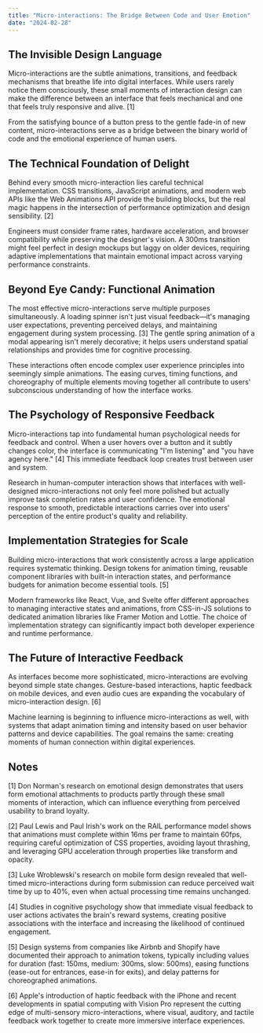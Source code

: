 ```yaml
---
title: "Micro-interactions: The Bridge Between Code and User Emotion"
date: "2024-02-28"
---
```


## The Invisible Design Language

Micro-interactions are the subtle animations, transitions, and feedback mechanisms that breathe life into digital interfaces. While users rarely notice them consciously, these small moments of interaction design can make the difference between an interface that feels mechanical and one that feels truly responsive and alive. [1]

From the satisfying bounce of a button press to the gentle fade-in of new content, micro-interactions serve as a bridge between the binary world of code and the emotional experience of human users.

## The Technical Foundation of Delight

Behind every smooth micro-interaction lies careful technical implementation. CSS transitions, JavaScript animations, and modern web APIs like the Web Animations API provide the building blocks, but the real magic happens in the intersection of performance optimization and design sensibility. [2]

Engineers must consider frame rates, hardware acceleration, and browser compatibility while preserving the designer's vision. A 300ms transition might feel perfect in design mockups but laggy on older devices, requiring adaptive implementations that maintain emotional impact across varying performance constraints.

## Beyond Eye Candy: Functional Animation

The most effective micro-interactions serve multiple purposes simultaneously. A loading spinner isn't just visual feedback—it's managing user expectations, preventing perceived delays, and maintaining engagement during system processing. [3] The gentle spring animation of a modal appearing isn't merely decorative; it helps users understand spatial relationships and provides time for cognitive processing.

These interactions often encode complex user experience principles into seemingly simple animations. The easing curves, timing functions, and choreography of multiple elements moving together all contribute to users' subconscious understanding of how the interface works.

## The Psychology of Responsive Feedback

Micro-interactions tap into fundamental human psychological needs for feedback and control. When a user hovers over a button and it subtly changes color, the interface is communicating "I'm listening" and "you have agency here." [4] This immediate feedback loop creates trust between user and system.

Research in human-computer interaction shows that interfaces with well-designed micro-interactions not only feel more polished but actually improve task completion rates and user confidence. The emotional response to smooth, predictable interactions carries over into users' perception of the entire product's quality and reliability.

## Implementation Strategies for Scale

Building micro-interactions that work consistently across a large application requires systematic thinking. Design tokens for animation timing, reusable component libraries with built-in interaction states, and performance budgets for animation become essential tools. [5]

Modern frameworks like React, Vue, and Svelte offer different approaches to managing interactive states and animations, from CSS-in-JS solutions to dedicated animation libraries like Framer Motion and Lottie. The choice of implementation strategy can significantly impact both developer experience and runtime performance.

## The Future of Interactive Feedback

As interfaces become more sophisticated, micro-interactions are evolving beyond simple state changes. Gesture-based interactions, haptic feedback on mobile devices, and even audio cues are expanding the vocabulary of micro-interaction design. [6]

Machine learning is beginning to influence micro-interactions as well, with systems that adapt animation timing and intensity based on user behavior patterns and device capabilities. The goal remains the same: creating moments of human connection within digital experiences.

## Notes

[1] Don Norman's research on emotional design demonstrates that users form emotional attachments to products partly through these small moments of interaction, which can influence everything from perceived usability to brand loyalty.

[2] Paul Lewis and Paul Irish's work on the RAIL performance model shows that animations must complete within 16ms per frame to maintain 60fps, requiring careful optimization of CSS properties, avoiding layout thrashing, and leveraging GPU acceleration through properties like transform and opacity.

[3] Luke Wroblewski's research on mobile form design revealed that well-timed micro-interactions during form submission can reduce perceived wait time by up to 40%, even when actual processing time remains unchanged.

[4] Studies in cognitive psychology show that immediate visual feedback to user actions activates the brain's reward systems, creating positive associations with the interface and increasing the likelihood of continued engagement.

[5] Design systems from companies like Airbnb and Shopify have documented their approach to animation tokens, typically including values for duration (fast: 150ms, medium: 300ms, slow: 500ms), easing functions (ease-out for entrances, ease-in for exits), and delay patterns for choreographed animations.

[6] Apple's introduction of haptic feedback with the iPhone and recent developments in spatial computing with Vision Pro represent the cutting edge of multi-sensory micro-interactions, where visual, auditory, and tactile feedback work together to create more immersive interface experiences.
